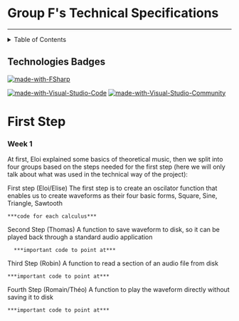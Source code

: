 #  Group F's Technical Specifications 

---

<details>
<summary>Table of Contents</summary>
  
- [First Step](#first-step)
</details>


## Technologies Badges
[![made-with-FSharp](https://img.shields.io/badge/Languages%20Used:-FSharp-007acc.svg)](https://fsharp.org)

[![made-with-Visual-Studio-Code](https://img.shields.io/badge/Softwares%20Used:-Visual%20Studio%20Code-0078d7.svg)](https://code.visualstudio.com) [![made-with-Visual-Studio-Community](https://img.shields.io/badge/Visual%20Studio%20Community-5d2b90.svg)](https://visualstudio.microsoft.com/vs/community/)

# First Step
  ### Week 1
  At first, Eloi explained some basics of theoretical music, then we split into four groups based on the steps needed for the first step (here we will only talk about what was used in the technical way of the project):
  
  First step (Eloi/Elise)
    The first step is to create an oscilator function that enables us to create waveforms as their four basic forms, Square, Sine, Triangle, Sawtooth
    
    ***code for each calculus***
    
  Second Step (Thomas)
    A function to save waveform to disk, so it can be played back through a standard audio application
    
      ***important code to point at***
  Third Step (Robin)
  A function to read a section of an audio file from disk
  
    ***important code to point at***
    
  Fourth Step (Romain/Théo)
  A function to play the waveform directly without saving it to disk
  
    ***important code to point at***

